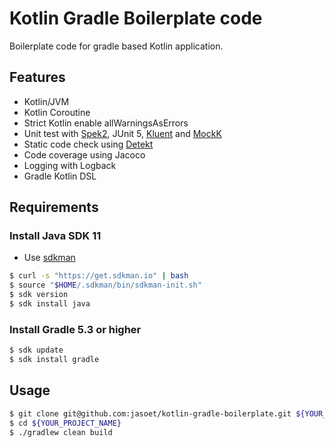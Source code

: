 # Kotlin Gradle Boilerplate code

Boilerplate code for gradle based Kotlin application.

## Features
- Kotlin/JVM 
- Kotlin Coroutine
- Strict Kotlin enable allWarningsAsErrors 
- Unit test with [Spek2](http://spekframework.org/), JUnit 5, [Kluent](https://markusamshove.github.io/Kluent/) and [MockK](https://mockk.io/)
- Static code check using [Detekt](https://github.com/arturbosch/detekt) 
- Code coverage using Jacoco 
- Logging with Logback
- Gradle Kotlin DSL

## Requirements
### Install Java SDK 11
- Use [sdkman](http://sdkman.io/)
```sh
$ curl -s "https://get.sdkman.io" | bash
$ source "$HOME/.sdkman/bin/sdkman-init.sh"
$ sdk version
$ sdk install java
```

### Install Gradle 5.3 or higher
```sh
$ sdk update
$ sdk install gradle
```

## Usage
```sh
$ git clone git@github.com:jasoet/kotlin-gradle-boilerplate.git ${YOUR_PROJECT_NAME}
$ cd ${YOUR_PROJECT_NAME}
$ ./gradlew clean build
```

